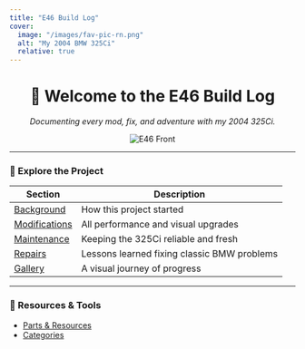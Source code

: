 ```yaml
---
title: "E46 Build Log"
cover:
  image: "/images/fav-pic-rn.png"
  alt: "My 2004 BMW 325Ci"
  relative: true
---
```


<div align="center">

# 🏁 Welcome to the E46 Build Log  
*Documenting every mod, fix, and adventure with my 2004 325Ci.*

![E46 Front](/images/fav-pic-rn.png)

</div>

---

### 🚗 Explore the Project

| Section | Description |
|----------|--------------|
| [Background](/Background/) | How this project started |
| [Modifications](/tags/modifications/) | All performance and visual upgrades |
| [Maintenance](/tags/maintenance/) | Keeping the 325Ci reliable and fresh |
| [Repairs](/tags/repairs/) | Lessons learned fixing classic BMW problems |
| [Gallery](/Gallery/) | A visual journey of progress |

---

### 🧰 Resources & Tools
- [Parts & Resources](/resources/)
- [Categories](/categories/)
